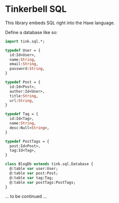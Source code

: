 # Tinkerbell SQL

This library embeds SQL right into the Haxe language.

Define a database like so:
  
```haxe
import tink.sql.*;

typedef User = {
  id:Id<User>,
  name:String,
  email:String,
  password:String,
}

typedef Post = {
  id:Id<Post>,
  author:Id<User>,
  title:String,
  url:String,
}

typedef Tag = {
  id:Id<Tag>,
  name:String,
  desc:Null<String>,
}

typedef PostTags = {
  post:Id<Post>,
  tag:Id<Tag>,
}

class BlogDb extends tink.sql.Database {
  @:table var user:User;
  @:table var post:Post;
  @:table var tag:Tag;
  @:table var postTags:PostTags;
}
```

... to be continued ...